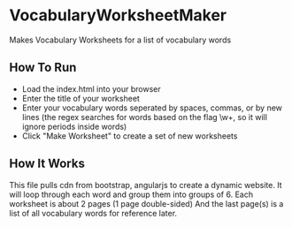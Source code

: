 # VocabularyWorksheetMaker
Makes Vocabulary Worksheets for a list of vocabulary words

## How To Run
- Load the index.html into your browser
- Enter the title of your worksheet
- Enter your vocabulary words seperated by spaces, commas, or by new lines (the regex searches for words based on the flag \w+, so it will ignore periods inside words)
- Click "Make Worksheet" to create a set of new worksheets

## How It Works
This file pulls cdn from bootstrap, angularjs to create a dynamic website. It will loop through each word and group them into groups of 6. Each worksheet is about 2 pages (1 page double-sided) And the last page(s) is a list of all vocabulary words for reference later.


